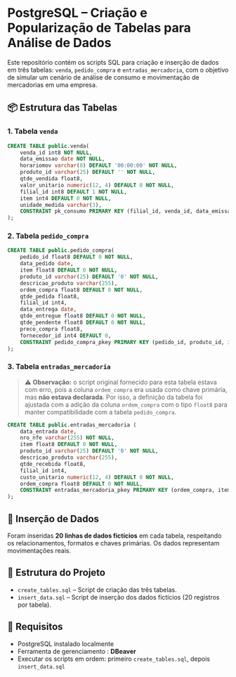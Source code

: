 
# PostgreSQL – Criação e Popularização de Tabelas para Análise de Dados

Este repositório contém os scripts SQL para criação e inserção de dados em três tabelas: `venda`, `pedido_compra` e `entradas_mercadoria`, com o objetivo de simular um cenário de análise de consumo e movimentação de mercadorias em uma empresa.

## 📦 Estrutura das Tabelas

### 1. Tabela `venda`

```sql
CREATE TABLE public.venda(
    venda_id int8 NOT NULL,
    data_emissao date NOT NULL,
    horariomov varchar(8) DEFAULT '00:00:00' NOT NULL,
    produto_id varchar(25) DEFAULT '' NOT NULL,
    qtde_vendida float8,
    valor_unitario numeric(12, 4) DEFAULT 0 NOT NULL,
    filial_id int8 DEFAULT 1 NOT NULL,
    item int4 DEFAULT 0 NOT NULL,
    unidade_medida varchar(3),
    CONSTRAINT pk_consumo PRIMARY KEY (filial_id, venda_id, data_emissao, produto_id, item, horariomov)
);
```

### 2. Tabela `pedido_compra`

```sql
CREATE TABLE public.pedido_compra(
    pedido_id float8 DEFAULT 0 NOT NULL,
    data_pedido date,
    item float8 DEFAULT 0 NOT NULL,
    produto_id varchar(25) DEFAULT '0' NOT NULL,
    descricao_produto varchar(255),
    ordem_compra float8 DEFAULT 0 NOT NULL,
    qtde_pedida float8,
    filial_id int4,
    data_entrega date,
    qtde_entregue float8 DEFAULT 0 NOT NULL,
    qtde_pendente float8 DEFAULT 0 NOT NULL,
    preco_compra float8,
    fornecedor_id int4 DEFAULT 0,
    CONSTRAINT pedido_compra_pkey PRIMARY KEY (pedido_id, produto_id, item)
);
```

### 3. Tabela `entradas_mercadoria`

> ⚠️ **Observação:** o script original fornecido para esta tabela estava com erro, pois a coluna `ordem_compra` era usada como chave primária, mas **não estava declarada**. Por isso, a definição da tabela foi ajustada com a adição da coluna `ordem_compra` com o tipo `float8` para manter compatibilidade com a tabela `pedido_compra`.

```sql
CREATE TABLE public.entradas_mercadoria (
    data_entrada date,
    nro_nfe varchar(255) NOT NULL,
    item float8 DEFAULT 0 NOT NULL,
    produto_id varchar(25) DEFAULT '0' NOT NULL,
    descricao_produto varchar(255),
    qtde_recebida float8,
    filial_id int4,
    custo_unitario numeric(12, 4) DEFAULT 0 NOT NULL,
    ordem_compra float8 DEFAULT 0 NOT NULL,
    CONSTRAINT entradas_mercadoria_pkey PRIMARY KEY (ordem_compra, item, produto_id, nro_nfe)
);
```

## 📝 Inserção de Dados

Foram inseridas **20 linhas de dados fictícios** em cada tabela, respeitando os relacionamentos, formatos e chaves primárias. Os dados representam movimentações reais.


## 📁 Estrutura do Projeto

- `create_tables.sql` – Script de criação das três tabelas.
- `insert_data.sql` – Script de inserção dos dados fictícios (20 registros por tabela).


## 🚀 Requisitos

- PostgreSQL instalado localmente
- Ferramenta de gerenciamento : **DBeaver** 
- Executar os scripts em ordem: primeiro `create_tables.sql`, depois `insert_data.sql`
